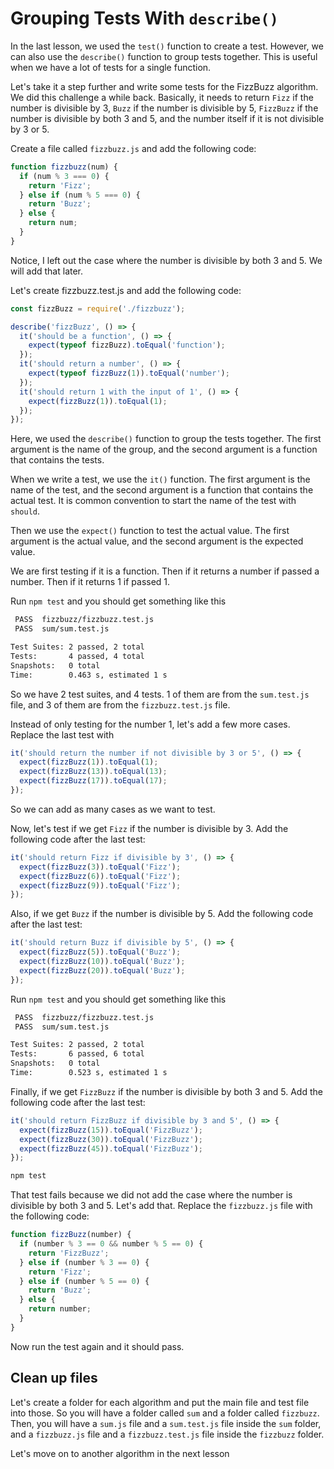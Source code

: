 # Grouping Tests With `describe()`

In the last lesson, we used the `test()` function to create a test. However, we can also use the `describe()` function to group tests together. This is useful when we have a lot of tests for a single function.

Let's take it a step further and write some tests for the FizzBuzz algorithm. We did this challenge a while back. Basically, it needs to return `Fizz` if the number is divisible by 3, `Buzz` if the number is divisible by 5, `FizzBuzz` if the number is divisible by both 3 and 5, and the number itself if it is not divisible by 3 or 5.

Create a file called `fizzbuzz.js` and add the following code:

```js
function fizzbuzz(num) {
  if (num % 3 === 0) {
    return 'Fizz';
  } else if (num % 5 === 0) {
    return 'Buzz';
  } else {
    return num;
  }
}
```

Notice, I left out the case where the number is divisible by both 3 and 5. We will add that later.

Let's create fizzbuzz.test.js and add the following code:

```js
const fizzBuzz = require('./fizzbuzz');

describe('fizzBuzz', () => {
  it('should be a function', () => {
    expect(typeof fizzBuzz).toEqual('function');
  });
  it('should return a number', () => {
    expect(typeof fizzBuzz(1)).toEqual('number');
  });
  it('should return 1 with the input of 1', () => {
    expect(fizzBuzz(1)).toEqual(1);
  });
});
```

Here, we used the `describe()` function to group the tests together. The first argument is the name of the group, and the second argument is a function that contains the tests.

When we write a test, we use the `it()` function. The first argument is the name of the test, and the second argument is a function that contains the actual test. It is common convention to start the name of the test with `should`.

Then we use the `expect()` function to test the actual value. The first argument is the actual value, and the second argument is the expected value.

We are first testing if it is a function. Then if it returns a number if passed a number. Then if it returns 1 if passed 1.

Run `npm test` and you should get something like this

```bash
 PASS  fizzbuzz/fizzbuzz.test.js
 PASS  sum/sum.test.js

Test Suites: 2 passed, 2 total
Tests:       4 passed, 4 total
Snapshots:   0 total
Time:        0.463 s, estimated 1 s
```

So we have 2 test suites, and 4 tests. 1 of them are from the `sum.test.js` file, and 3 of them are from the `fizzbuzz.test.js` file.

Instead of only testing for the number 1, let's add a few more cases. Replace the last test with

```js
it('should return the number if not divisible by 3 or 5', () => {
  expect(fizzBuzz(1)).toEqual(1);
  expect(fizzBuzz(13)).toEqual(13);
  expect(fizzBuzz(17)).toEqual(17);
});
```

So we can add as many cases as we want to test.

Now, let's test if we get `Fizz` if the number is divisible by 3. Add the following code after the last test:

```js
it('should return Fizz if divisible by 3', () => {
  expect(fizzBuzz(3)).toEqual('Fizz');
  expect(fizzBuzz(6)).toEqual('Fizz');
  expect(fizzBuzz(9)).toEqual('Fizz');
});
```

Also, if we get `Buzz` if the number is divisible by 5. Add the following code after the last test:

```js
it('should return Buzz if divisible by 5', () => {
  expect(fizzBuzz(5)).toEqual('Buzz');
  expect(fizzBuzz(10)).toEqual('Buzz');
  expect(fizzBuzz(20)).toEqual('Buzz');
});
```

Run `npm test` and you should get something like this

```bash
 PASS  fizzbuzz/fizzbuzz.test.js
 PASS  sum/sum.test.js

Test Suites: 2 passed, 2 total
Tests:       6 passed, 6 total
Snapshots:   0 total
Time:        0.523 s, estimated 1 s
```

Finally, if we get `FizzBuzz` if the number is divisible by both 3 and 5. Add the following code after the last test:

```js
it('should return FizzBuzz if divisible by 3 and 5', () => {
  expect(fizzBuzz(15)).toEqual('FizzBuzz');
  expect(fizzBuzz(30)).toEqual('FizzBuzz');
  expect(fizzBuzz(45)).toEqual('FizzBuzz');
});
```

```bash
npm test
```

That test fails because we did not add the case where the number is divisible by both 3 and 5. Let's add that. Replace the `fizzbuzz.js` file with the following code:

```js
function fizzBuzz(number) {
  if (number % 3 == 0 && number % 5 == 0) {
    return 'FizzBuzz';
  } else if (number % 3 == 0) {
    return 'Fizz';
  } else if (number % 5 == 0) {
    return 'Buzz';
  } else {
    return number;
  }
}
```

Now run the test again and it should pass.

## Clean up files

Let's create a folder for each algorithm and put the main file and test file into those. So you will have a folder called `sum` and a folder called `fizzbuzz`. Then, you will have a `sum.js` file and a `sum.test.js` file inside the `sum` folder, and a `fizzbuzz.js` file and a `fizzbuzz.test.js` file inside the `fizzbuzz` folder.

Let's move on to another algorithm in the next lesson

